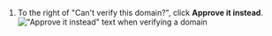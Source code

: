1. To the right of "Can't verify this domain?", click **Approve it instead**.
   !["Approve it instead" text when verifying a domain](/assets/images/help/organizations/domains-approve-it-instead.png)
